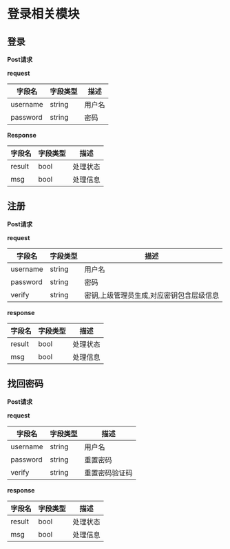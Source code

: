# 登录相关模块



## 登录

 **Post请求**

**request**

|字段名|字段类型|描述|
|--|--|--|
|username|string|用户名|
|password|string|密码|


**Response**

|字段名|字段类型|描述|
|--|--|--|
|result|bool|处理状态|
|msg|bool|处理信息|



## 注册

**Post请求**


**request**

|字段名|字段类型|描述|
|--|--|--|
|username|string|用户名|
|password|string|密码|
|verify|string|密钥,上级管理员生成,对应密钥包含层级信息|


**response**

|字段名|字段类型|描述|
|--|--|--|
|result|bool|处理状态|
|msg|bool|处理信息|




## 找回密码


**Post请求**

**request**

|字段名|字段类型|描述|
|--|--|--|
|username|string|用户名|
|password|string|重置密码|
|verify|string|重置密码验证码|


**response**

|字段名|字段类型|描述|
|--|--|--|
|result|bool|处理状态|
|msg|bool|处理信息|












